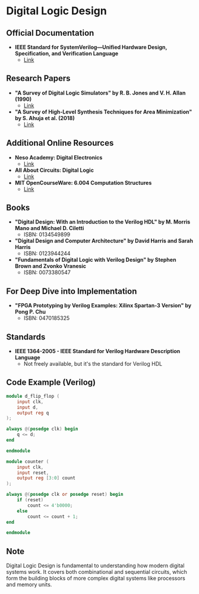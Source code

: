 # Digital Logic Design

## Official Documentation
- **IEEE Standard for SystemVerilog—Unified Hardware Design, Specification, and Verification Language**
  - [Link](https://ieeexplore.ieee.org/document/8299595)

## Research Papers
- **"A Survey of Digital Logic Simulators" by R. B. Jones and V. H. Allan (1990)**
  - [Link](https://ieeexplore.ieee.org/document/55686)
- **"A Survey of High-Level Synthesis Techniques for Area Minimization" by S. Ahuja et al. (2018)**
  - [Link](https://ieeexplore.ieee.org/document/8481667)

## Additional Online Resources
- **Neso Academy: Digital Electronics**
  - [Link](https://www.youtube.com/playlist?list=PLBlnK6fEyqRjMH3mWf6kwqiTbT798eAOm)
- **All About Circuits: Digital Logic**
  - [Link](https://www.allaboutcircuits.com/textbook/digital/)
- **MIT OpenCourseWare: 6.004 Computation Structures**
  - [Link](https://ocw.mit.edu/courses/6-004-computation-structures-spring-2017/)

## Books
- **"Digital Design: With an Introduction to the Verilog HDL" by M. Morris Mano and Michael D. Ciletti**
  - ISBN: 0134549899
- **"Digital Design and Computer Architecture" by David Harris and Sarah Harris**
  - ISBN: 0123944244
- **"Fundamentals of Digital Logic with Verilog Design" by Stephen Brown and Zvonko Vranesic**
  - ISBN: 0073380547

## For Deep Dive into Implementation
- **"FPGA Prototyping by Verilog Examples: Xilinx Spartan-3 Version" by Pong P. Chu**
  - ISBN: 0470185325

## Standards
- **IEEE 1364-2005 - IEEE Standard for Verilog Hardware Description Language**
  - Not freely available, but it's the standard for Verilog HDL

## Code Example (Verilog)
```verilog
module d_flip_flop (
    input clk,
    input d,
    output reg q
);

always @(posedge clk) begin
    q <= d;
end

endmodule

module counter (
    input clk,
    input reset,
    output reg [3:0] count
);

always @(posedge clk or posedge reset) begin
    if (reset)
        count <= 4'b0000;
    else
        count <= count + 1;
end

endmodule
```

## Note
Digital Logic Design is fundamental to understanding how modern digital systems work. It covers both combinational and sequential circuits, which form the building blocks of more complex digital systems like processors and memory units.
